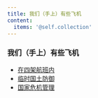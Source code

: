 ```yaml
---
title: 我们（手上）有些飞机
content: 
  items: '@self.collection'
---
```


### 我们（手上）有些飞机

  * [在四架航班内](../01.01)
  * [临时国土防御](../01.02)
  * [国家危机管理](../01.03)